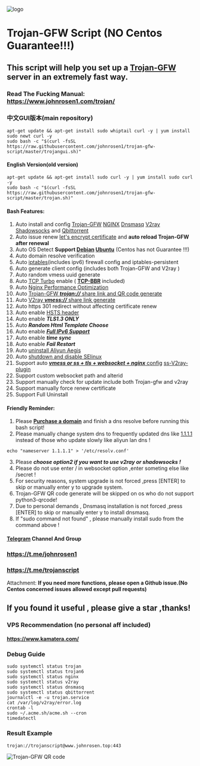 ![logo](https://raw.githubusercontent.com/johnrosen1/trojan-gfw-script/master/logo.png)
# Trojan-GFW Script (NO Centos Guarantee!!!)
## This script will help you set up a [Trojan-GFW](https://github.com/trojan-gfw/trojan) server in an extremely fast way.
### Read The Fucking Manual: https://www.johnrosen1.com/trojan/ 

### 中文GUI版本(main repository)
```
apt-get update && apt-get install sudo whiptail curl -y | yum install sudo newt curl -y
sudo bash -c "$(curl -fsSL https://raw.githubusercontent.com/johnrosen1/trojan-gfw-script/master/trojangui.sh)"
```
#### English Version(old version)
```
apt-get update && apt-get install sudo curl -y | yum install sudo curl -y
sudo bash -c "$(curl -fsSL https://raw.githubusercontent.com/johnrosen1/trojan-gfw-script/master/trojan.sh)"
```
#### Bash Features:

1. Auto install and config [Trojan-GFW](https://github.com/trojan-gfw/trojan) [NGINX](https://www.nginx.com/) [Dnsmasq](https://en.wikipedia.org/wiki/Dnsmasq) [V2ray](https://www.v2ray.com/index.html) [Shadowsocks](https://shadowsocks.org/en/index.html) and [Qbittorrent](https://www.qbittorrent.org/)
3. Auto issue renew [let's encrypt certificate](https://letsencrypt.org/) and **auto reload Trojan-GFW after renewal**
4. Auto OS Detect **Support [Debian](https://www.debian.org/) [Ubuntu](https://ubuntu.com/)** (Centos has not Guarantee !!!)
5. Auto domain resolve verification
6. Auto [iptables](https://en.wikipedia.org/wiki/Iptables)(includes ipv6) firewall config and iptables-persistent
7. Auto generate client config (includes both Trojan-GFW and V2ray )
8. Auto random vmess uuid generate
9. Auto [TCP Turbo](https://github.com/shadowsocks/shadowsocks/wiki/Optimizing-Shadowsocks) enable ( **[TCP-BBR](https://github.com/google/bbr)** included)
10. Auto [Nginx Performance Optimization](https://www.johnrosen1.com/nginx1/)
11. Auto [Trojan-GFW ***trojan://*** share link and QR code generate](https://github.com/trojan-gfw/trojan-url)
12. Auto [V2ray ***vmess://*** share link generate](https://github.com/boypt/vmess2json)
13. Auto https 301 redirect without affecting certificate renew
14. Auto enable [HSTS header](https://securityheaders.com/)
15. Auto enable ***TLS1.3 ONLY***
16. Auto ***Random Html Template Choose***
17. Auto enable [***Full IPv6 Support***](https://en.wikipedia.org/wiki/IPv6)
18. Auto enable ***time sync***
19. Auto enable ***Fail Restart*** 
20. Auto [uninstall Aliyun Aegis](https://www.johnrosen1.com/ali-iso/)
21. Auto [shutdown and disable SElinux](https://support.plesk.com/hc/en-us/articles/213947705-How-to-disable-SELinux-on-a-server)
19. Support auto [***vmess or ss + tls + websocket + nginx*** config](https://guide.v2fly.org/advanced/wss_and_web.html) [ss-V2ray-plugin](https://github.com/shadowsocks/v2ray-plugin)
20. Support custom websocket path and alterid
21. Support manually check for update include both Trojan-gfw and v2ray
22. Support manually force renew certificate
23. Support Full Uninstall

#### Friendly Reminder:
1. Please **[Purchase a domain](https://www.namesilo.com/?rid=685fb47qi)** and finish a dns resolve before running this bash script!
2. Please manually change system dns to frequently updated dns like [1.1.1.1](https://1.1.1.1/) instead of those who update slowly like aliyun lan dns !
```
echo "nameserver 1.1.1.1" > '/etc/resolv.conf'
```
3. Please ***choose option2 if you want to use v2ray or shadowsocks !***
5. Please do not use enter / in websocket option ,enter someting else like /secret !
6. For security reasons, system upgrade is not forced ,press [ENTER] to skip or manually enter y to upgrade system.
7. Trojan-GFW QR code generate will be skipped on os who do not support python3-qrcode!
8. Due to personal demands , Dnsmasq installation is not forced ,press [ENTER] to skip or manually enter y to install dnsmasq.
9. If "sudo command not found" , please manually install sudo from the command above !

#### [Telegram](https://telegram.org/) Channel And Group

### https://t.me/johnrosen1

### https://t.me/trojanscript

Attachment: **If you need more functions, please open a Github issue.(No Centos concerned issues allowed except pull requests)**

## If you found it useful , please give a star ,thanks!

### VPS Recommendation (no personal aff included)

#### https://www.kamatera.com/

### Debug Guide

```
sudo systemctl status trojan
sudo systemctl status trojan6
sudo systemctl status nginx
sudo systemctl status v2ray
sudo systemctl status dnsmasq
sudo systemctl status qbittorrent
journalctl -e -u trojan.service
cat /var/log/v2ray/error.log
crontab -l
sudo ~/.acme.sh/acme.sh --cron
timedatectl
```
### Result Example
```
trojan://trojanscript@www.johnrosen.top:443
```
![Trojan-GFW QR code](https://raw.githubusercontent.com/johnrosen1/trojan-gfw-script/master/trojanscript.png)



